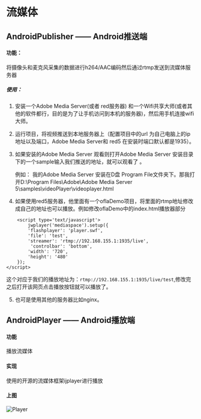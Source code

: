 #   流媒体

##  AndroidPublisher —— Android推送端

####    功能：
将摄像头和麦克风采集的数据进行h264/AAC编码然后通过rtmp发送到流媒体服务器

#####   使用：
1. 安装一个Adobe Media Server(或者 red服务器) 和一个Wifi共享大师(或者其他的软件都行，目的是为了让手机访问到本机的服务器)，然后用手机连接wifi大师。

2. 运行项目，将视频推送到本地服务器上（配置项目中的url 为自己电脑上的ip地址以及端口，Adobe Media Server和 red5 在安装时端口默认都是1935）。

3. 如果安装的Adobe Media Server 观看则打开Adobe Media Server 安装目录下的一个sample输入我们推送的地址，就可以观看了 。
   
     例如：
     我的Adobe Media Server 安装在D盘 Program File文件夹下。那我打开D:\Program Files\Adobe\Adobe Media Server 5\samples\videoPlayer\videoplayer.html
    
4. 如果使用red5服务器，他里面有一个oflaDemo项目，将里面的rtmp地址修改成自己的地址也可以播放。例如修改oflaDemo中的index.html播放器部分
```
    <script type='text/javascript'>
        jwplayer('mediaspace').setup({
        'flashplayer': 'player.swf',
        'file': 'test',
        'streamer': 'rtmp://192.168.155.1:1935/live',
         'controlbar': 'bottom',
        'width': '720',
        'height': '480'
    });
</script>
```
这个对应于我们的播放地址为：`rtmp://192.168.155.1:1935/live/test`,修改完之后打开该网页点击播放按钮就可以播放了。

5. 也可是使用其他的服务器比如nginx。

##  AndroidPlayer —— Android播放端
#### 功能
播放流媒体
#### 实现
使用的开源的流媒体框架ijplayer进行播放

####  上图
![Player](https://github.com/blueberryCoder/LiveStream/blob/master/screenshot/player.png)


